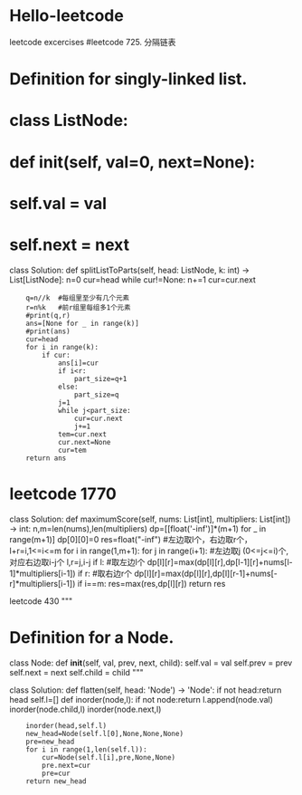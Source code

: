 # Hello-leetcode
leetcode excercises
#leetcode 725. 分隔链表
# Definition for singly-linked list.
# class ListNode:
#     def __init__(self, val=0, next=None):
#         self.val = val
#         self.next = next
class Solution:
    def splitListToParts(self, head: ListNode, k: int) -> List[ListNode]:
        n=0
        cur=head
        while cur!=None:
            n+=1
            cur=cur.next
        
        q=n//k  #每组里至少有几个元素
        r=n%k   #前r组里每组多1个元素
        #print(q,r)
        ans=[None for _ in range(k)]
        #print(ans)
        cur=head
        for i in range(k):
            if cur:
                ans[i]=cur
                if i<r:
                    part_size=q+1
                else:
                    part_size=q
                j=1
                while j<part_size:
                    cur=cur.next
                    j+=1
                tem=cur.next
                cur.next=None
                cur=tem
        return ans
        
 # leetcode 1770     
class Solution:
    def maximumScore(self, nums: List[int], multipliers: List[int]) -> int:
        n,m=len(nums),len(multipliers)
        dp=[[float('-inf')]*(m+1) for _ in range(m+1)]
        dp[0][0]=0
        res=float("-inf")
        #左边取l个，右边取r个，l+r=i,1<=i<=m
        for i in range(1,m+1):
            for j in range(i+1):  #左边取j (0<=j<=i)个,对应右边取i-j个
                l,r=j,i-j
                if l: #取左边l个
                    dp[l][r]=max(dp[l][r],dp[l-1][r]+nums[l-1]*multipliers[i-1])
                if r: #取右边r个
                    dp[l][r]=max(dp[l][r],dp[l][r-1]+nums[-r]*multipliers[i-1])
                if i==m:
                    res=max(res,dp[l][r])
        return res

leetcode 430
"""
# Definition for a Node.
class Node:
    def __init__(self, val, prev, next, child):
        self.val = val
        self.prev = prev
        self.next = next
        self.child = child
"""

class Solution:
    def flatten(self, head: 'Node') -> 'Node':
        if not head:return head
        self.l=[]
        def inorder(node,l):
            if not node:return
            l.append(node.val)
            inorder(node.child,l)
            inorder(node.next,l)
        
        inorder(head,self.l)
        new_head=Node(self.l[0],None,None,None)
        pre=new_head
        for i in range(1,len(self.l)):
            cur=Node(self.l[i],pre,None,None)
            pre.next=cur
            pre=cur
        return new_head
